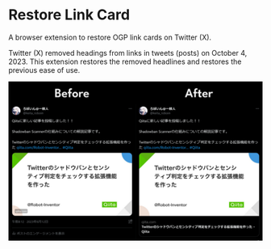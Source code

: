 # Restore Link Card

A browser extension to restore OGP link cards on Twitter (X).

Twitter (X) removed headings from links in tweets (posts) on October 4, 2023. This extension restores the removed headlines and restores the previous ease of use.

![cover image](cover.png)
